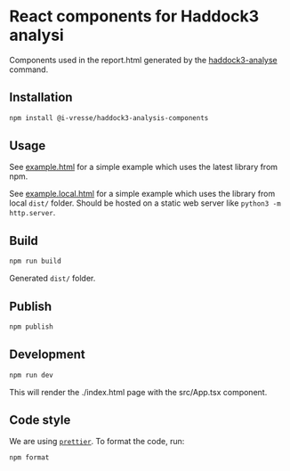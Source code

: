 # React components for Haddock3 analysi

Components used in the report.html generated by the [haddock3-analyse](https://github.com/haddocking/haddock3/blob/main/src/haddock/clis/cli_analyse.py) command.

## Installation

```bash
npm install @i-vresse/haddock3-analysis-components
```

## Usage

See [example.html](example.html) for a simple example which uses the latest library from npm.

See [example.local.html](example.local.html) for a simple example which uses the library from local `dist/` folder.
Should be hosted on a static web server like `python3 -m http.server`.

## Build

```bash
npm run build
```

Generated `dist/` folder.

## Publish

```bash
npm publish
```

## Development

```bash
npm run dev
```

This will render the ./index.html page with the src/App.tsx component.

## Code style

We are using [`prettier`](https://prettier.io). To format the code, run:

```bash
npm format
```
